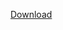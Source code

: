 [Download](https://fonts.google.com/share?selection.family=Noto+Sans+Mono:wdth,wght@62.5..100,100..900|Noto+Sans:ital,wght@0,100..900;1,100..900|Noto+Serif:ital,wght@0,100..900;1,100..900)
